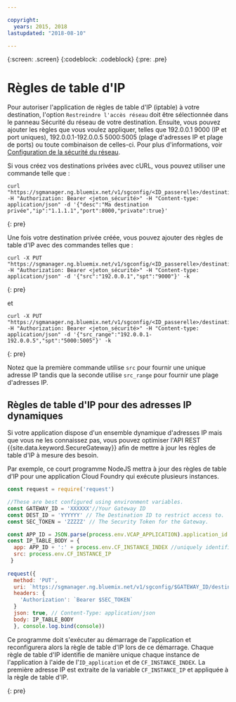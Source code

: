 ```yaml
---

copyright:
  years: 2015, 2018
lastupdated: "2018-08-10"

---
```

{:screen: .screen}
{:codeblock: .codeblock}
{:pre: .pre}

# Règles de table d'IP

Pour autoriser l'application de règles de table d'IP (iptable) à votre destination, l'option `Restreindre l'accès réseau` doit être sélectionnée dans le panneau Sécurité du réseau de votre destination.  Ensuite, vous pouvez ajouter les règles que vous voulez appliquer, telles que 192.0.0.1 9000 (IP et port uniques),  192.0.0.1-192.0.0.5 5000:5005 (plage d'adresses IP et plage de ports) ou toute combinaison de celles-ci. Pour plus d'informations, voir [Configuration de la sécurité du réseau](/docs/services/SecureGateway/securegateway_destination.html#configuring-network-security).

Si vous créez vos destinations privées avec cURL, vous pouvez utiliser une commande telle que :

```
curl "https://sgmanager.ng.bluemix.net/v1/sgconfig/<ID_passerelle>/destinations" -H "Authorization: Bearer <jeton_sécurité>" -H "Content-type: application/json" -d '{"desc":"Ma destination privée","ip":"1.1.1.1","port":8000,"private":true}'
```
{: pre}

Une fois votre destination privée créée, vous pouvez ajouter des règles de table d'IP avec des commandes telles que :

```
curl -X PUT "https://sgmanager.ng.bluemix.net/v1/sgconfig/<ID_passerelle>/destinations/<ID_destination>/ipTableRule" -H "Authorization: Bearer <jeton_sécurité>" -H "Content-type: application/json" -d '{"src":"192.0.0.1","spt":"9000"}' -k
```
{: pre}

et

```
curl -X PUT "https://sgmanager.ng.bluemix.net/v1/sgconfig/<ID_passerelle>/destinations/<ID_destination>/ipTableRule" -H "Authorization: Bearer <jeton_sécurité>" -H "Content-type: application/json" -d '{"src_range":"192.0.0.1-192.0.0.5","spt":"5000:5005"}' -k
```
{: pre}

Notez que la première commande utilise `src` pour fournir une unique adresse IP tandis que la seconde utilise `src_range` pour fournir une plage d'adresses IP.

## Règles de table d'IP pour des adresses IP dynamiques

Si votre application dispose d'un ensemble dynamique d'adresses IP mais que vous ne les connaissez pas, vous pouvez optimiser l'API REST {{site.data.keyword.SecureGateway}} afin de mettre à jour les règles de table d'IP à mesure des besoin.

Par exemple, ce court programme NodeJS mettra à jour des règles de table d'IP pour une application Cloud Foundry qui exécute plusieurs instances.

```javascript
const request = require('request')

//These are best configured using environment variables.
const GATEWAY_ID = 'XXXXXX'//Your Gateway ID
const DEST_ID = 'YYYYYY' // The Destination ID to restrict access to.
const SEC_TOKEN = 'ZZZZZ' // The Security Token for the Gateway.

const APP_ID = JSON.parse(process.env.VCAP_APPLICATION).application_id
const IP_TABLE_BODY = {
  app: APP_ID + ':' + process.env.CF_INSTANCE_INDEX //uniquely identifies the app and instance for ip table rule.
  src: process.env.CF_INSTANCE_IP 
 }
 
request({
  method: 'PUT',
  uri: `https://sgmanager.ng.bluemix.net/v1/sgconfig/$GATEWAY_ID/destinations/$DEST_ID/ipTableRule`
  headers: {
    'Authorization': `Bearer $SEC_TOKEN`
  }
  json: true, // Content-Type: application/json
  body: IP_TABLE_BODY
  }, console.log.bind(console)) 
```

Ce programme doit s'exécuter au démarrage de l'application et reconfigurera alors la règle de table d'IP lors de ce démarrage. Chaque règle de table d'IP identifie de manière unique chaque instance de l'application à l'aide de l'`ID_application` et de `CF_INSTANCE_INDEX`. La première adresse IP est extraite de la variable `CF_INSTANCE_IP` et appliquée à la règle de table d'IP.


{: pre}
